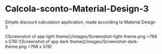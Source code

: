 # Calcola-sconto-Material-Design-3
Simple discount calculation application, made according to Material Design 3

![Screenshot of app light theme](/images/Screenshot-light-theme.png =768 x 576)
![Screenshot of app dark theme](/images/Screenshot-dark-theme.png =768 x 576)
